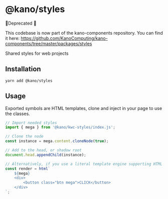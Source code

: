 # @kano/styles

🚨Deprecated 🚨

This codebase is now part of the kano-components repository. You can find it here: https://github.com/KanoComputing/kano-components/tree/master/packages/styles

Shared styles for web projects

## Installation

```
yarn add @kano/styles
```

## Usage

Exported symbols are HTML templates, clone and inject in your page to use the classes.

```js
// Import needed styles
import { mega } from '@kano/kwc-styles/index.js';

// Clone the node
const instance = mega.content.cloneNode(true);

// Add to the head, or shadow root
document.head.appendChild(instance);

// Alternatively, if you use a literal template engine supporting HTML templates
const render = html`
    ${mega}
    <div>
        <button class="btn mega">CLICK</button>
    </div>
`;
```
